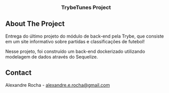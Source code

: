 <!-- PROJECT LOGO -->
<br />

<h3 align="center">TrybeTunes Project</h3>

</div>

<!-- ABOUT THE PROJECT -->
## About The Project

<p> 
Entrega do último projeto do módulo de back-end pela Trybe, que consiste em um site informativo sobre partidas e classificações de futebol!

Nesse projeto, foi construído um back-end dockerizado utilizando modelagem de dados através do Sequelize.
</p>

<!-- CONTACT -->
## Contact

Alexandre Rocha - alexandre.e.rocha@gmail.com

